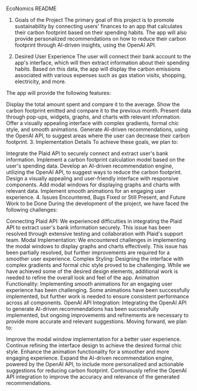 EcoNomics README
1. Goals of the Project
The primary goal of this project is to promote sustainability by connecting users' finances to an app that calculates their carbon footprint based on their spending habits. The app will also provide personalized recommendations on how to reduce their carbon footprint through AI-driven insights, using the OpenAI API.

2. Desired User Experience
The user will connect their bank account to the app's interface, which will then extract information about their spending habits. Based on this data, the app will display the carbon emissions associated with various expenses such as gas station visits, shopping, electricity, and more.

The app will provide the following features:

Display the total amount spent and compare it to the average.
Show the carbon footprint emitted and compare it to the previous month.
Present data through pop-ups, widgets, graphs, and charts with relevant information.
Offer a visually appealing interface with complex gradients, formal chic style, and smooth animations.
Generate AI-driven recommendations, using the OpenAI API, to suggest areas where the user can decrease their carbon footprint.
3. Implementation Details
To achieve these goals, we plan to:

Integrate the Plaid API to securely connect and extract user's bank information.
Implement a carbon footprint calculation model based on the user's spending data.
Develop an AI-driven recommendation engine, utilizing the OpenAI API, to suggest ways to reduce the carbon footprint.
Design a visually appealing and user-friendly interface with responsive components.
Add modal windows for displaying graphs and charts with relevant data.
Implement smooth animations for an engaging user experience.
4. Issues Encountered, Bugs Fixed or Still Present, and Future Work to be Done
During the development of the project, we have faced the following challenges:

Connecting Plaid API: We experienced difficulties in integrating the Plaid API to extract user's bank information securely. This issue has been resolved through extensive testing and collaboration with Plaid's support team.
Modal Implementation: We encountered challenges in implementing the modal windows to display graphs and charts effectively. This issue has been partially resolved, but further improvements are required for a smoother user experience.
Complex Styling: Designing the interface with complex gradients and formal chic style proved to be challenging. While we have achieved some of the desired design elements, additional work is needed to refine the overall look and feel of the app.
Animation Functionality: Implementing smooth animations for an engaging user experience has been challenging. Some animations have been successfully implemented, but further work is needed to ensure consistent performance across all components.
OpenAI API Integration: Integrating the OpenAI API to generate AI-driven recommendations has been successfully implemented, but ongoing improvements and refinements are necessary to provide more accurate and relevant suggestions.
Moving forward, we plan to:

Improve the modal window implementation for a better user experience.
Continue refining the interface design to achieve the desired formal chic style.
Enhance the animation functionality for a smoother and more engaging experience.
Expand the AI-driven recommendation engine, powered by the OpenAI API, to include more personalized and actionable suggestions for reducing carbon footprint.
Continuously refine the OpenAI API integration to improve the accuracy and relevance of the generated recommendations.
